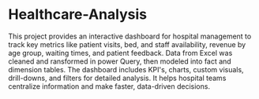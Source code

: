 # Healthcare-Analysis
This project provides an interactive dashboard for hospital management to track key metrics like patient visits, bed, and staff availability, revenue by age group, waiting times, and patient feedback. Data from Excel was cleaned and ransformed in power Query, then modeled into fact and dimension tables. The dashboard includes KPI's, charts, custom visuals, drill-downs, and filters for detailed analysis. It helps hospital teams centralize information and make faster, data-driven decisions.

